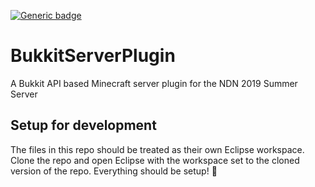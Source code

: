 [![Generic badge](https://img.shields.io/badge/Verfied-Disfunctional-green.svg)](https://shields.io/)


# BukkitServerPlugin
A Bukkit API based Minecraft server plugin for the NDN 2019 Summer Server

## Setup for development
The files in this repo should be treated as their own Eclipse workspace. Clone the repo and open Eclipse with the workspace set to the cloned version of the repo. Everything should be setup! 🎉
